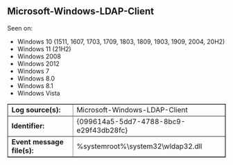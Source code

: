 ## Microsoft-Windows-LDAP-Client

Seen on:
* Windows 10 (1511, 1607, 1703, 1709, 1803, 1809, 1903, 1909, 2004, 20H2)
* Windows 11 (21H2)
* Windows 2008
* Windows 2012
* Windows 7
* Windows 8.0
* Windows 8.1
* Windows Vista

<table border="1" class="docutils">
  <tbody>
    <tr>
      <td><b>Log source(s):</b></td>
      <td>Microsoft-Windows-LDAP-Client</td>
    </tr>
    <tr>
      <td><b>Identifier:</b></td>
      <td>{099614a5-5dd7-4788-8bc9-e29f43db28fc}</td>
    </tr>
    <tr>
      <td><b>Event message file(s):</b></td>
      <td>%systemroot%\system32\wldap32.dll</td>
    </tr>
  </tbody>
</table>

&nbsp;

